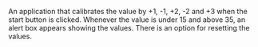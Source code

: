 An application that calibrates the value by +1, -1, +2, -2 and +3 when the start button is clicked. Whenever the value is
under 15 and above 35, an alert box appears showing the values. There is an option for resetting the values.

